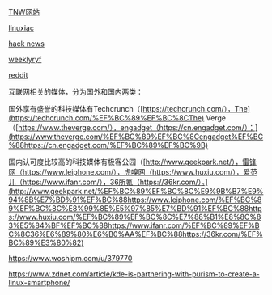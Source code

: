 

[TNW网站](https://thenextweb.com/news/heres-why-telephones-and-calculators-use-different-numeric-keypads)

[linuxiac](https://linuxiac.com/?s=helm&post_type=post)

[hack news](https://news.ycombinator.com/)

[weeklyryf](https://github.com/geeeekegeeeeke/weeklyryf)


[reddit](https://www.reddit.com/r/programming/comments/173viwj/meta_the_future_of_rprogramming/)


互联网相关的媒体，分为国外和国内两类：

国外享有盛誉的科技媒体有Techcrunch（[https://techcrunch.com/），The](https://techcrunch.com/%EF%BC%89%EF%BC%8CThe) Verge（[https://www.theverge.com/），engadget（https://cn.engadget.com/）；](https://www.theverge.com/%EF%BC%89%EF%BC%8Cengadget%EF%BC%88https://cn.engadget.com/%EF%BC%89%EF%BC%9B)

国内认可度比较高的科技媒体有极客公园（[http://www.geekpark.net/），雷锋网（https://www.leiphone.com/），虎嗅网（https://www.huxiu.com/），爱范儿（https://www.ifanr.com/），36所氪（https://36kr.com/）。](http://www.geekpark.net/%EF%BC%89%EF%BC%8C%E9%9B%B7%E9%94%8B%E7%BD%91%EF%BC%88https://www.leiphone.com/%EF%BC%89%EF%BC%8C%E8%99%8E%E5%97%85%E7%BD%91%EF%BC%88https://www.huxiu.com/%EF%BC%89%EF%BC%8C%E7%88%B1%E8%8C%83%E5%84%BF%EF%BC%88https://www.ifanr.com/%EF%BC%89%EF%BC%8C36%E6%89%80%E6%B0%AA%EF%BC%88https://36kr.com/%EF%BC%89%E3%80%82)

https://www.woshipm.com/u/379770


https://www.zdnet.com/article/kde-is-partnering-with-purism-to-create-a-linux-smartphone/



